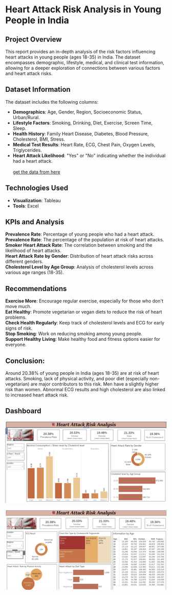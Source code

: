# Heart Attack Risk Analysis in Young People in India

## Project Overview
This report provides an in-depth analysis of the risk factors influencing heart attacks in young people (ages 18-35) in India. The dataset encompasses demographic, lifestyle, medical, and clinical test information, allowing for a deeper exploration of connections between various factors and heart attack risks.

## Dataset Information

The dataset includes the following columns:

- **Demographics**: Age, Gender, Region, Socioeconomic Status, Urban/Rural.
- **Lifestyle Factors**: Smoking, Drinking, Diet, Exercise, Screen Time, Sleep.
- **Health History**: Family Heart Disease, Diabetes, Blood Pressure, Cholesterol, BMI, Stress.
- **Medical Test Results**: Heart Rate, ECG, Chest Pain, Oxygen Levels, Triglycerides.
- **Heart Attack Likelihood**: "Yes" or "No" indicating whether the individual had a heart attack.<br><br>
  [get the data from here](https://www.kaggle.com/datasets/ankushpanday1/heart-attack-in-youth-of-india)

## Technologies Used
- **Visualization**: Tableau
- **Tools**: Excel

## KPIs and Analysis
**Prevalence Rate**: Percentage of young people who had a heart attack.<br>
**Prevalence Rate**: The percentage of the population at risk of heart attacks.<br>
**Smoker Heart Attack Rate**: The correlation between smoking and the likelihood of heart attacks.<br>
**Heart Attack Rate by Gender**: Distribution of heart attack risks across different genders.<br>
**Cholesterol Level by Age Group**: Analysis of cholesterol levels across various age ranges (18-35).<br>

## Recommendations
**Exercise More**: Encourage regular exercise, especially for those who don't move much.<br>
**Eat Healthy**: Promote vegetarian or vegan diets to reduce the risk of heart problems.<br>
**Check Health Regularly**: Keep track of cholesterol levels and ECG for early signs of risk.<br>
**Stop Smoking**: Work on reducing smoking among young people.<br>
**Support Healthy Living**: Make healthy food and fitness options easier for everyone.<br>

## Conclusion:
Around 20.38% of young people in India (ages 18-35) are at risk of heart attacks. Smoking, lack of physical activity, and poor diet (especially non-vegetarian) are major contributors to this risk. Men have a slightly higher risk than women. Abnormal ECG results and high cholesterol are also linked to increased heart attack risk.

## Dashboard
![Image](https://github.com/renukadhule/Heart_Attack_In_Youth_of_India/blob/main/Snapshot/First.png?raw=true)<br><br>
![Image](https://github.com/renukadhule/Heart_Attack_In_Youth_of_India/blob/main/Snapshot/Second.png?raw=true)<br><br>
